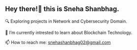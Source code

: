 ## Hey there!👋 this is Sneha Shanbhag.


🔍 Exploring projects in Network and Cybersecurity Domain.

🌱 I’m currently intrested to learn about Blockchain Technology.

📫 How to reach me: snehashanbhag02@gmail.com



